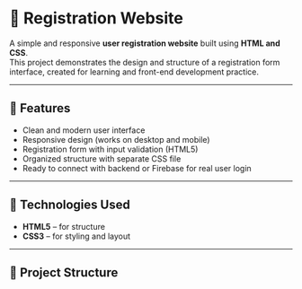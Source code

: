 # 📝 Registration Website

A simple and responsive **user registration website** built using **HTML and CSS**.  
This project demonstrates the design and structure of a registration form interface, created for learning and front-end development practice.

---

## 🚀 Features

- Clean and modern user interface  
- Responsive design (works on desktop and mobile)  
- Registration form with input validation (HTML5)  
- Organized structure with separate CSS file  
- Ready to connect with backend or Firebase for real user login

---

## 🧠 Technologies Used

- **HTML5** – for structure  
- **CSS3** – for styling and layout  

---

## 📂 Project Structure

